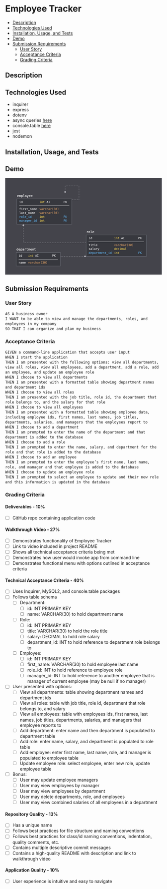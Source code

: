 # Employee Tracker <!-- omit in toc -->
- [Description](#description)
- [Technologies Used](#technologies-used)
- [Installation, Usage, and Tests](#installation-usage-and-tests)
- [Demo](#demo)
- [Submission Requirements](#submission-requirements)
  - [User Story](#user-story)
  - [Acceptance Criteria](#acceptance-criteria)
  - [Grading Criteria](#grading-criteria)
## Description

## Technologies Used
- inquirer
- express
- dotenv
- async queries [here](https://www.npmjs.com/package/mysql2)
- console.table [here](https://www.npmjs.com/package/console.table)
- jest
- nodemon
## Installation, Usage, and Tests

## Demo
![](assets/12-sql-homework-demo-02.png)
## Submission Requirements
### User Story
```
AS A business owner
I WANT to be able to view and manage the departments, roles, and employees in my company
SO THAT I can organize and plan my business
```
### Acceptance Criteria
```
GIVEN a command-line application that accepts user input
WHEN I start the application
THEN I am presented with the following options: view all departments, view all roles, view all employees, add a department, add a role, add an employee, and update an employee role
WHEN I choose to view all departments
THEN I am presented with a formatted table showing department names and department ids
WHEN I choose to view all roles
THEN I am presented with the job title, role id, the department that role belongs to, and the salary for that role
WHEN I choose to view all employees
THEN I am presented with a formatted table showing employee data, including employee ids, first names, last names, job titles, departments, salaries, and managers that the employees report to
WHEN I choose to add a department
THEN I am prompted to enter the name of the department and that department is added to the database
WHEN I choose to add a role
THEN I am prompted to enter the name, salary, and department for the role and that role is added to the database
WHEN I choose to add an employee
THEN I am prompted to enter the employee’s first name, last name, role, and manager and that employee is added to the database
WHEN I choose to update an employee role
THEN I am prompted to select an employee to update and their new role and this information is updated in the database 
```
### Grading Criteria
#### Deliverables - 10% <!-- omit in toc -->
- [ ] GitHub repo containing application code
#### Walkthrough Video - 27% <!-- omit in toc -->
- [ ] Demonstrates functionality of Employee Tracker
- [ ] Link to video included in project README
- [ ] Shows all technical acceptance criteria being met
- [ ] Demonstrates how user would invoke app from command line
- [ ] Demonstrates functional menu with options outlined in acceptance criteria
#### Technical Acceptance Criteria - 40% <!-- omit in toc -->
- [ ] Uses Inquirer, MySQL2, and console.table packages
- [ ] Follows table schema
  - [ ] Department:
    - [ ] id: INT PRIMARY KEY
    - [ ] name: VARCHAR(30) to hold department name
  - [ ] Role:
    - [ ] id: INT PRIMARY KEY
    - [ ] title: VARCHAR(30) to hold the role title
    - [ ] salary: DECIMAL to hold role salary
    - [ ] department_id: INT to hold reference to department role belongs to
  - [ ] Employee:
    - [ ] id: INT PRIMARY KEY
    - [ ] first_name: VARCHAR(30) to hold employee last name
    - [ ] role_id: INT to hold reference to employee role
    - [ ] manager_id: INT to hold reference to another employee that is manager of current employee (may be null if no manager)
- [ ] User presented with options:
  - [ ] View all departments: table showing department names and department ids
  - [ ] View all roles: table with job title, role id, department that role belongs to, and salary
  - [ ] View all employees: table with employees ids, first names, last names, job titles, departments, salaries, and managers that employee reports to
  - [ ] Add department: enter name and then department is populated to department table
  - [ ] Add role: enter name, salary, and department is populated to role table
  - [ ] Add employee: enter first name, last name, role, and manager is populated to employee table
  - [ ] Update employee role: select employee, enter new role, update employee table
- [ ] Bonus:
  - [ ] User may update employee managers
  - [ ] User may view employees by manager
  - [ ] User may view employees by department
  - [ ] User may delete departments, role, and employees
  - [ ] User may view combined salaries of all employees in a department
#### Repository Quality - 13% <!-- omit in toc -->
- [ ] Has a unique name
- [ ] Follows best practices for file structure and naming conventions
- [ ] Follows best practices for class/id naming conventions, indentation, quality comments, etc.
- [ ] Contains multiple descriptive commit messages
- [ ] Contains a high-quality README with description and link to walkthrough video
#### Application Quality - 10% <!-- omit in toc -->
- [ ] User experience is intuitive and easy to navigate